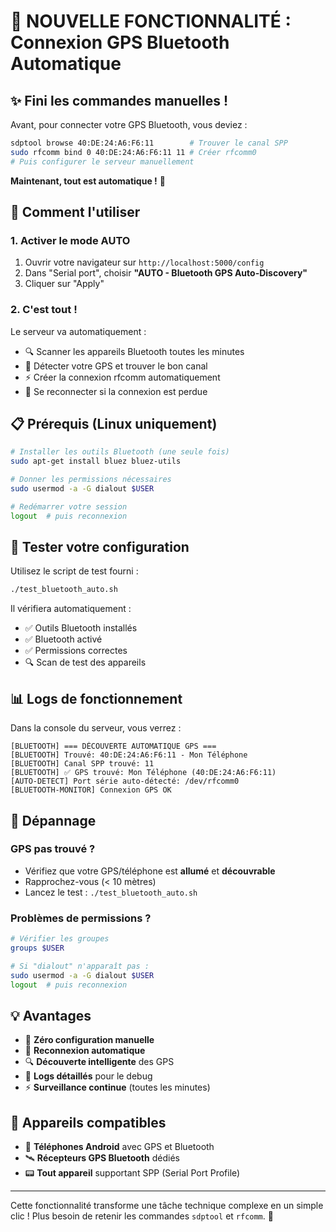 # 🚀 NOUVELLE FONCTIONNALITÉ : Connexion GPS Bluetooth Automatique

## ✨ Fini les commandes manuelles !

Avant, pour connecter votre GPS Bluetooth, vous deviez :

```bash
sdptool browse 40:DE:24:A6:F6:11        # Trouver le canal SPP
sudo rfcomm bind 0 40:DE:24:A6:F6:11 11 # Créer rfcomm0
# Puis configurer le serveur manuellement
```

**Maintenant, tout est automatique !** 🎉

## 🔧 Comment l'utiliser

### 1. Activer le mode AUTO

1. Ouvrir votre navigateur sur `http://localhost:5000/config`
2. Dans "Serial port", choisir **"AUTO - Bluetooth GPS Auto-Discovery"**
3. Cliquer sur "Apply"

### 2. C'est tout !

Le serveur va automatiquement :

- 🔍 Scanner les appareils Bluetooth toutes les minutes
- 🔗 Détecter votre GPS et trouver le bon canal
- ⚡ Créer la connexion rfcomm automatiquement
- 🔄 Se reconnecter si la connexion est perdue

## 📋 Prérequis (Linux uniquement)

```bash
# Installer les outils Bluetooth (une seule fois)
sudo apt-get install bluez bluez-utils

# Donner les permissions nécessaires
sudo usermod -a -G dialout $USER

# Redémarrer votre session
logout  # puis reconnexion
```

## 🧪 Tester votre configuration

Utilisez le script de test fourni :

```bash
./test_bluetooth_auto.sh
```

Il vérifiera automatiquement :

- ✅ Outils Bluetooth installés
- ✅ Bluetooth activé  
- ✅ Permissions correctes
- 🔍 Scan de test des appareils

## 📊 Logs de fonctionnement

Dans la console du serveur, vous verrez :

```text
[BLUETOOTH] === DÉCOUVERTE AUTOMATIQUE GPS ===
[BLUETOOTH] Trouvé: 40:DE:24:A6:F6:11 - Mon Téléphone
[BLUETOOTH] Canal SPP trouvé: 11
[BLUETOOTH] ✅ GPS trouvé: Mon Téléphone (40:DE:24:A6:F6:11)
[AUTO-DETECT] Port série auto-détecté: /dev/rfcomm0
[BLUETOOTH-MONITOR] Connexion GPS OK
```

## 🔧 Dépannage

### GPS pas trouvé ?

- Vérifiez que votre GPS/téléphone est **allumé** et **découvrable**
- Rapprochez-vous (< 10 mètres)
- Lancez le test : `./test_bluetooth_auto.sh`

### Problèmes de permissions ?

```bash
# Vérifier les groupes
groups $USER

# Si "dialout" n'apparaît pas :
sudo usermod -a -G dialout $USER
logout  # puis reconnexion
```

## 💡 Avantages

- 🚀 **Zéro configuration manuelle** 
- 🔄 **Reconnexion automatique**
- 🔍 **Découverte intelligente** des GPS
- 📝 **Logs détaillés** pour le debug
- ⚡ **Surveillance continue** (toutes les minutes)

## 🎯 Appareils compatibles

- 📱 **Téléphones Android** avec GPS et Bluetooth
- 🛰️ **Récepteurs GPS Bluetooth** dédiés  
- 📟 **Tout appareil** supportant SPP (Serial Port Profile)

---

Cette fonctionnalité transforme une tâche technique complexe en un simple clic ! 
Plus besoin de retenir les commandes `sdptool` et `rfcomm`. 🎉
